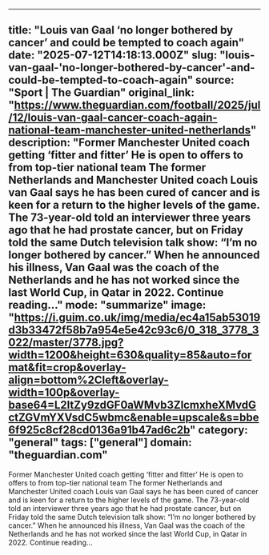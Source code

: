 ---
   title: "Louis van Gaal ‘no longer bothered by cancer’ and could be tempted to coach again"
   date: "2025-07-12T14:18:13.000Z"
   slug: "louis-van-gaal-'no-longer-bothered-by-cancer'-and-could-be-tempted-to-coach-again"
   source: "Sport | The Guardian"
   original_link: "https://www.theguardian.com/football/2025/jul/12/louis-van-gaal-cancer-coach-again-national-team-manchester-united-netherlands"
   description: "Former Manchester United coach getting ‘fitter and fitter’  He is open to offers to from top-tier national team  The former Netherlands and Manchester United coach Louis van Gaal says he has been cured of cancer and is keen for a return to the higher levels of the game. The 73-year-old told an interviewer three years ago that he had prostate cancer, but on Friday told the same Dutch television talk show: “I’m no longer bothered by cancer.” When he announced his illness, Van Gaal was the coach of the Netherlands and he has not worked since the last World Cup, in Qatar in 2022.  Continue reading..."
   mode: "summarize"
   image: "https://i.guim.co.uk/img/media/ec4a15ab53019d3b33472f58b7a954e5e42c93c6/0_318_3778_3022/master/3778.jpg?width=1200&height=630&quality=85&auto=format&fit=crop&overlay-align=bottom%2Cleft&overlay-width=100p&overlay-base64=L2ltZy9zdGF0aWMvb3ZlcmxheXMvdGctZGVmYXVsdC5wbmc&enable=upscale&s=bbe6f925c8cf28cd0136a91b47ad6c2b"
   category: "general"
   tags: ["general"]
   domain: "theguardian.com"
  ---
  Former Manchester United coach getting ‘fitter and fitter’  He is open to offers to from top-tier national team  The former Netherlands and Manchester United coach Louis van Gaal says he has been cured of cancer and is keen for a return to the higher levels of the game. The 73-year-old told an interviewer three years ago that he had prostate cancer, but on Friday told the same Dutch television talk show: “I’m no longer bothered by cancer.” When he announced his illness, Van Gaal was the coach of the Netherlands and he has not worked since the last World Cup, in Qatar in 2022.  Continue reading...